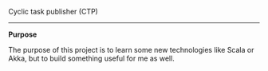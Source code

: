 Cyclic task publisher (CTP)

----

**Purpose**

The purpose of this project is to learn some new technologies like Scala or Akka, but to build something useful for me as well.